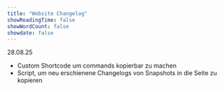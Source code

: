 ```yaml
---
title: "Website Changelog"
showReadingTime: false
showWordCount: false
showdate: false
---
```


28.08.25
- Custom Shortcode um commands kopierbar zu machen
- Script, um neu erschienene Changelogs von Snapshots in die Seite zu kopieren
